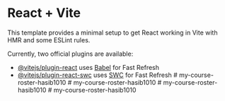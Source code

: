 # React + Vite

This template provides a minimal setup to get React working in Vite with HMR and some ESLint rules.

Currently, two official plugins are available:

- [@vitejs/plugin-react](https://github.com/vitejs/vite-plugin-react/blob/main/packages/plugin-react/README.md) uses [Babel](https://babeljs.io/) for Fast Refresh
- [@vitejs/plugin-react-swc](https://github.com/vitejs/vite-plugin-react-swc) uses [SWC](https://swc.rs/) for Fast Refresh
#   m y - c o u r s e - r o s t e r - h a s i b 1 0 1 0  
 #   m y - c o u r s e - r o s t e r - h a s i b 1 0 1 0  
 #   m y - c o u r s e - r o s t e r - h a s i b 1 0 1 0  
 #   m y - c o u r s e - r o s t e r - h a s i b 1 0 1 0  
 